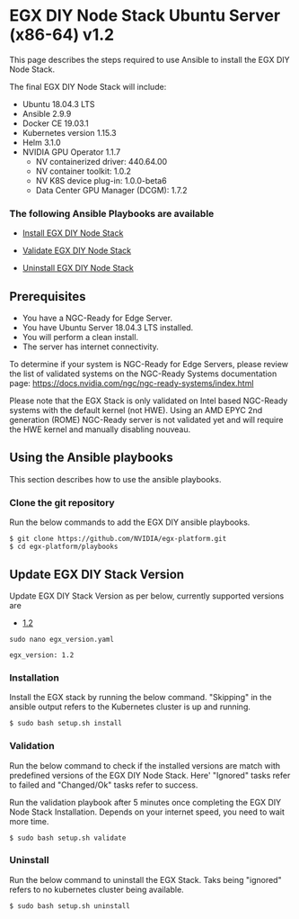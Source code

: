 <h1> EGX DIY Node Stack Ubuntu Server (x86-64) v1.2 </h1>

This page describes the steps required to use Ansible to install the EGX DIY Node Stack.

The final EGX DIY Node Stack will include:

- Ubuntu 18.04.3 LTS
- Ansible 2.9.9
- Docker CE 19.03.1
- Kubernetes version 1.15.3
- Helm 3.1.0
- NVIDIA GPU Operator 1.1.7
  - NV containerized driver: 440.64.00
  - NV container toolkit: 1.0.2
  - NV K8S device plug-in: 1.0.0-beta6
  - Data Center GPU Manager (DCGM): 1.7.2

### The following Ansible Playbooks are available

- [Install EGX DIY Node Stack](https://github.com/NVIDIA/egx-platform/blob/master/playbooks/egx-installation.yaml)

- [Validate EGX DIY Node Stack ](https://github.com/NVIDIA/egx-platform/blob/master/playbooks/egx-validation.yaml)

- [Uninstall EGX DIY Node Stack](https://github.com/NVIDIA/egx-platform/blob/master/playbooks/egx-uninstall.yaml)


## Prerequisites

- You have a NGC-Ready for Edge Server.
- You have Ubuntu Server 18.04.3 LTS installed.
- You will perform a clean install.
- The server has internet connectivity.

To determine if your system is NGC-Ready for Edge Servers, please review the list of validated systems on the NGC-Ready Systems documentation page: https://docs.nvidia.com/ngc/ngc-ready-systems/index.html

Please note that the EGX Stack is only validated on Intel based NGC-Ready systems with the default kernel (not HWE). Using an AMD EPYC 2nd generation (ROME) NGC-Ready server is not validated yet and will require the HWE kernel and manually disabling nouveau.
 
 
## Using the Ansible playbooks 
This section describes how to use the ansible playbooks.

### Clone the git repository

Run the below commands to add the EGX DIY ansible playbooks.

```
$ git clone https://github.com/NVIDIA/egx-platform.git
$ cd egx-platform/playbooks
```

## Update EGX DIY Stack Version

Update EGX DIY Stack Version as per below, currently supported versions are

- [1.2](https://github.com/NVIDIA/egx-platform/blob/master/playbooks/Ubuntu_Server_v1.2.md)

```
sudo nano egx_version.yaml

egx_version: 1.2

```

### Installation

Install the EGX stack by running the below command. "Skipping" in the ansible output refers to the Kubernetes cluster is up and running.

```
$ sudo bash setup.sh install
```

### Validation

Run the below command to check if the installed versions are match with predefined versions of the EGX DIY Node Stack. Here' "Ignored" tasks refer to failed and "Changed/Ok" tasks refer to success.

Run the validation playbook after 5 minutes once completing the EGX DIY Node Stack Installation. Depends on your internet speed, you need to wait more time. 

```
$ sudo bash setup.sh validate
```

### Uninstall

Run the below command to uninstall the EGX Stack. Taks being "ignored" refers to no kubernetes cluster being available.

```
$ sudo bash setup.sh uninstall
```
